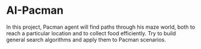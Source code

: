 # AI-Pacman
In this project, Pacman agent will find paths through his maze world, both to reach a particular location and to collect food efficiently. Try to build general search algorithms and apply them to Pacman scenarios.

